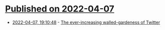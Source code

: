 # [Published on 2022-04-07](index.md)

* [2022-04-07, 19:10:48](https://news.ycombinator.com/item?id=30949048) - [The ever-increasing walled-gardeness of Twitter](https://annoying.technology/posts/e6901c0ea272f57d/)

